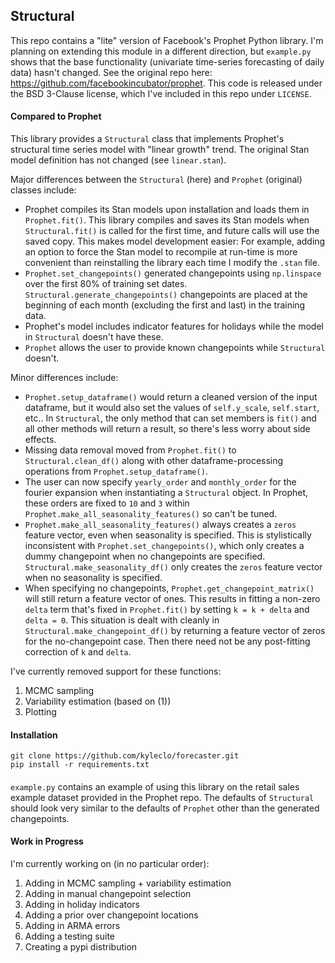 ## Structural

This repo contains a "lite" version of Facebook's Prophet Python library.  I'm planning on extending this module in a different direction, but `example.py` shows that the base functionality (univariate time-series forecasting of daily data) hasn't changed.  See the original repo here: https://github.com/facebookincubator/prophet.  This code is released under the BSD 3-Clause license, which I've included in this repo under `LICENSE`.

#### Compared to Prophet

This library provides a `Structural` class that implements Prophet's structural time series model with "linear growth" trend.  The original Stan model definition has not changed (see `linear.stan`).

Major differences between the `Structural` (here) and `Prophet` (original) classes include:
  
  - Prophet compiles its Stan models upon installation and loads them in `Prophet.fit()`. This library compiles and saves its Stan models when `Structural.fit()` is called for the first time, and future calls will use the saved copy.  This makes model development easier: For example, adding an option to force the Stan model to recompile at run-time is more convenient than reinstalling the library each time I modify the `.stan` file.
  - `Prophet.set_changepoints()` generated changepoints using `np.linspace` over the first 80% of training set dates.  `Structural.generate_changepoints()` changepoints are placed at the beginning of each month (excluding the first and last) in the training data.
  - Prophet's model includes indicator features for holidays while the model in `Structural` doesn't have these.
  - `Prophet` allows the user to provide known changepoints while `Structural` doesn't.

Minor differences include:

  - `Prophet.setup_dataframe()` would return a cleaned version of the input dataframe, but it would also set the values of `self.y_scale`, `self.start`, etc..  In `Structural`, the only method that can set members is `fit()` and all other methods will return a result, so there's less worry about side effects.
  - Missing data removal moved from `Prophet.fit()` to `Structural.clean_df()` along with other dataframe-processing operations from `Prophet.setup_dataframe()`.
  - The user can now specify `yearly_order` and `monthly_order` for the fourier expansion when instantiating a `Structural` object.  In Prophet, these orders are fixed to `10` and `3` within `Prophet.make_all_seasonality_features()` so can't be tuned.
  - `Prophet.make_all_seasonality_features()` always creates a `zeros` feature vector, even when seasonality is specified.  This is stylistically inconsistent with `Prophet.set_changepoints()`, which only creates a dummy changepoint when no changepoints are specified.  `Structural.make_seasonality_df()` only creates the `zeros` feature vector when no seasonality is specified.
  - When specifying no changepoints, `Prophet.get_changepoint_matrix()` will still return a feature vector of ones.  This results in fitting a non-zero `delta` term that's fixed in `Prophet.fit()` by setting `k = k + delta` and `delta = 0`.  This situation is dealt with cleanly in `Structural.make_changepoint_df()` by returning a feature vector of zeros for the no-changepoint case.  Then there need not be any post-fitting correction of `k` and `delta`.
  
I've currently removed support for these functions:

  1. MCMC sampling
  2. Variability estimation (based on (1))
  3. Plotting

#### Installation

```
git clone https://github.com/kyleclo/forecaster.git
pip install -r requirements.txt
```

####

`example.py` contains an example of using this library on the retail sales example dataset provided in the Prophet repo.  The defaults of `Structural` should look very similar to the defaults of `Prophet` other than the generated changepoints.


#### Work in Progress

I'm currently working on (in no particular order):

  1. Adding in MCMC sampling + variability estimation
  2. Adding in manual changepoint selection
  3. Adding in holiday indicators
  4. Adding a prior over changepoint locations
  5. Adding in ARMA errors
  6. Adding a testing suite
  7. Creating a pypi distribution
  


